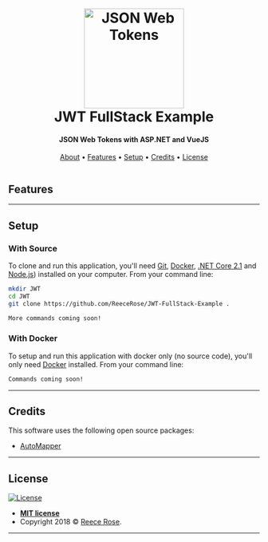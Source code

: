 <h1 align="center">
    <a href="https://reecerose.com/projects/JWT">
        <img src="https://a2c.quebec/uploads/medias/jwt-logo-a2c.png" title="JSON Web   Tokens" alt="JSON Web Tokens"  width="200">
    </a>
    <br>
    JWT FullStack Example
    <br>
</h1>

<h4 align="center">
    JSON Web Tokens with ASP.NET and VueJS
</h4>

<p align="center">
    <a href="#about">About</a> •
    <a href="#key-features">Features</a> •
    <a href="#setup">Setup</a> •
    <a href="#credits">Credits</a> •
    <a href="#license">License</a>
</p>

![]()

## Features

---


## Setup

### With Source

To clone and run this application, you'll need [Git](https://git-scm.com), [Docker](https://www.docker.com/products/docker-desktop), [.NET Core 2.1](https://www.microsoft.com/net/download) and [Node.js](https://nodejs.org/en/download/)) installed on your computer. 
From your command line:

```bash
mkdir JWT
cd JWT
git clone https://github.com/ReeceRose/JWT-FullStack-Example .

More commands coming soon!
```

### With Docker

To setup and run this application with docker only (no source code), you'll only need [Docker](https://www.docker.com/) installed. 
From your command line:
```bash
Commands coming soon!
```

---

## Credits

This software uses the following open source packages:

- [AutoMapper](https://automapper.org/)

---

## License

[![License](http://img.shields.io/:license-mit-blue.svg?style=flat-square)](http://badges.mit-license.org)

- **[MIT license](http://opensource.org/licenses/mit-license.php)**
- Copyright 2018 © <a href="http://reecerose.com" target="_blank">Reece Rose</a>.

---